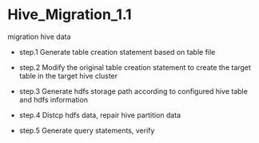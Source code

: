 # Hive_Migration_1.1
migration hive data

- step.1 Generate table creation statement based on table file

- step.2 Modify the original table creation statement to create the target table in the target hive cluster

- step.3 Generate hdfs storage path according to configured hive table and hdfs information

- step.4 Distcp hdfs data, repair hive partition data

- step.5 Generate query statements, verify